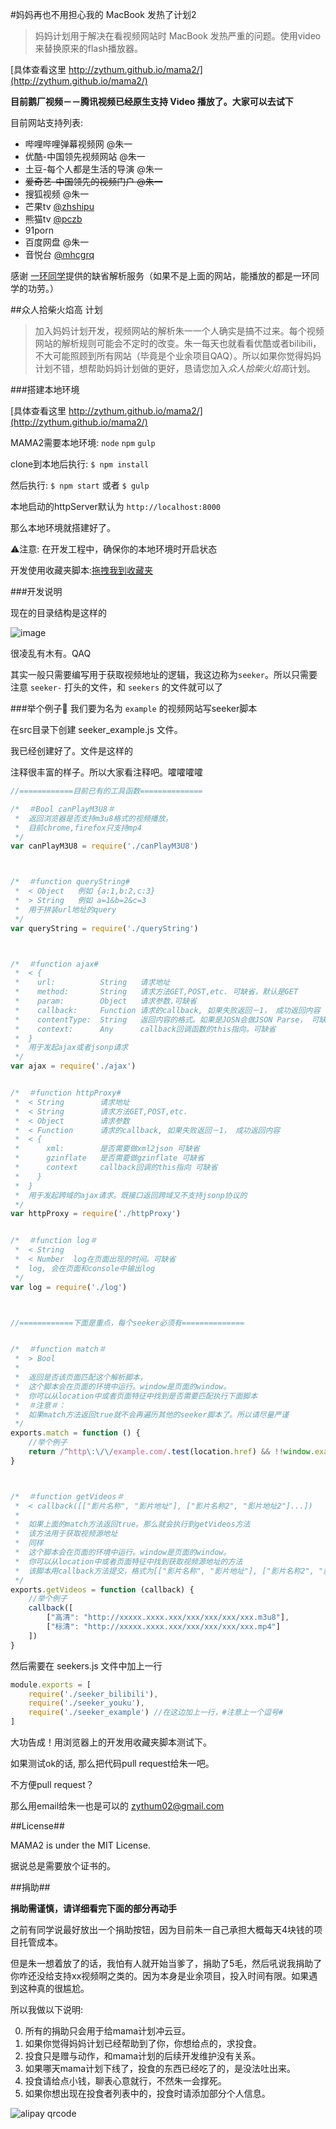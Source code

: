 #妈妈再也不用担心我的 MacBook 发热了计划2

> 妈妈计划用于解决在看视频网站时 MacBook 发热严重的问题。使用video来替换原来的flash播放器。

[具体查看这里 http://zythum.github.io/mama2/](http://zythum.github.io/mama2/)

__目前鹅厂视频－－腾讯视频已经原生支持 Video 播放了。大家可以去试下__

目前网站支持列表:

+ 哔哩哔哩弹幕视频网 @朱一
+ 优酷-中国领先视频网站 @朱一
+ 土豆-每个人都是生活的导演 @朱一
+ ~~爱奇艺-中国领先的视频门户 @朱一~~
+ 搜狐视频 @朱一
+ 芒果tv [@zhshipu](https://github.com/zhshipu)
+ 熊猫tv [@pczb](https://github.com/pczb)
+ 91porn
+ 百度网盘 @朱一
+ 音悦台 [@mhcgrq](https://github.com/mhcgrq)

感谢 [一环同学](http://weibo.com/justashit)提供的缺省解析服务（如果不是上面的网站，能播放的都是一环同学的功劳。）



##众人拾柴火焰高 计划
> 加入妈妈计划开发，视频网站的解析朱一一个人确实是搞不过来。每个视频网站的解析规则可能会不定时的改变。朱一每天也就看看优酷或者bilibili，不大可能照顾到所有网站（毕竟是个业余项目QAQ）。所以如果你觉得妈妈计划不错，想帮助妈妈计划做的更好，恳请您加入*众人拾柴火焰高*计划。

###搭建本地环境

[具体查看这里 http://zythum.github.io/mama2/](http://zythum.github.io/mama2/)

MAMA2需要本地环境: `node` `npm` `gulp`

clone到本地后执行: `$ npm install`

然后执行: `$ npm start` 或者 `$ gulp`

本地启动的httpServer默认为 `http://localhost:8000`

那么本地环境就搭建好了。

⚠注意: 在开发工程中，确保你的本地环境时开启状态

开发使用收藏夹脚本:[拖拽我到收藏夹](javascript:void\(function\(u,s\){s=document.body.appendChild\(document.createElement\('script'\)\);s.src=u+'?ts='+Date.now\(\);s.charset='UTF-8'}\('http://localhost:8000/dest/index.js'\)\))

###开发说明

现在的目录结构是这样的

![image](http://zythum.github.io/mama2/images/ll.png)

很凌乱有木有。QAQ

其实一般只需要编写用于获取视频地址的逻辑，我这边称为`seeker`。所以只需要注意 `seeker-` 打头的文件，和 `seekers` 的文件就可以了

###举个例子🌰
我们要为名为 `example` 的视频网站写seeker脚本


在src目录下创建 seeker_example.js 文件。

我已经创建好了。文件是这样的

注释很丰富的样子。所以大家看注释吧。嚯嚯嚯嚯

```javascript
//============目前已有的工具函数==============

/*  ＃Bool canPlayM3U8＃
 *  返回浏览器是否支持m3u8格式的视频播放。
 *  目前chrome,firefox只支持mp4
 */
var canPlayM3U8 = require('./canPlayM3U8')



/*  ＃function queryString#
 *  < Object   例如 {a:1,b:2,c:3}
 *  > String   例如 a=1&b=2&c=3
 *  用于拼装url地址的query
 */
var queryString = require('./queryString')



/*  ＃function ajax#
 *  < {
 *    url:          String   请求地址
 *    method:       String   请求方法GET,POST,etc. 可缺省，默认是GET
 *    param:        Object   请求参数.可缺省
 *    callback:     Function 请求的callback, 如果失败返回－1， 成功返回内容
 *    contentType:  String   返回内容的格式。如果是JOSN会做JSON Parse， 可缺省,默认是json
 *    context:      Any      callback回调函数的this指向。可缺省
 *  }
 *  用于发起ajax或者jsonp请求
 */
var ajax = require('./ajax')


/*  ＃function httpProxy#
 *  < String        请求地址
 *  < String        请求方法GET,POST,etc.
 *  < Object        请求参数
 *  < Function      请求的callback, 如果失败返回－1， 成功返回内容
 *  < {
 *      xml:        是否需要做xml2json 可缺省
 *      gzinflate   是否需要做gzinflate 可缺省
 *      context     callback回调的this指向 可缺省
 *    }
 *  }
 *  用于发起跨域的ajax请求。既接口返回跨域又不支持jsonp协议的
 */
var httpProxy = require('./httpProxy')


/*  ＃function log＃
 *  < String
 *  < Number  log在页面出现的时间。可缺省
 *  log, 会在页面和console中输出log
 */
var log = require('./log')



//============下面是重点，每个seeker必须有==============


/*  ＃function match＃
 *  > Bool
 *
 *  返回是否该页面匹配这个解析脚本，
 *  这个脚本会在页面的环境中运行。window是页面的window。
 *  你可以从location中或者页面特征中找到是否需要匹配执行下面脚本
 *  ＃注意＃：
 *  如果match方法返回true就不会再遍历其他的seeker脚本了。所以请尽量严谨
 */
exports.match = function () {
	//举个例子
	return /^http\:\/\/example.com/.test(location.href) && !!window.example
}



/*  ＃function getVideos＃
 *	< callback([["影片名称", "影片地址"], ["影片名称2", "影片地址2"]...])
 *  
 *	如果上面的match方法返回true。那么就会执行到getVideos方法
 *  该方法用于获取视频源地址
 *  同样
 *  这个脚本会在页面的环境中运行。window是页面的window。
 *  你可以从location中或者页面特征中找到获取视频源地址的方法
 *  该脚本用callback方法提交，格式为[["影片名称", "影片地址"], ["影片名称2", "影片地址2"]...]
 */
exports.getVideos = function (callback) {
	//举个例子
	callback([
		["高清": "http://xxxxx.xxxx.xxx/xxx/xxx/xxx/xxx.m3u8"],
		["标清": "http://xxxxx.xxxx.xxx/xxx/xxx/xxx/xxx.mp4"]
	])
}
```

然后需要在 seekers.js 文件中加上一行

```javascript
module.exports = [
	require('./seeker_bilibili'),
	require('./seeker_youku'),
	require('./seeker_example') //在这边加上一行，#注意上一个逗号#
]
```

大功告成！用浏览器上的开发用收藏夹脚本测试下。

如果测试ok的话, 那么把代码pull request给朱一吧。

不方便pull request？

那么用email给朱一也是可以的 zythum02@gmail.com


##License##

MAMA2 is under the MIT License.

据说总是需要放个证书的。

##捐助##

__捐助需谨慎，请详细看完下面的部分再动手__

之前有同学说最好放出一个捐助按钮，因为目前朱一自己承担大概每天4块钱的项目托管成本。

但是朱一想着放了的话，我怕有人就开始当爹了，捐助了5毛，然后吼说我捐助了你咋还没给支持xx视频啊之类的。因为本身是业余项目，投入时间有限。如果遇到这种真的很尴尬。

所以我做以下说明:

0. 所有的捐助只会用于给mama计划冲云豆。
1. 如果你觉得妈妈计划已经帮助到了你，你想给点的，求投食。
2. 投食只是赠与动作，和mama计划的后续开发维护没有关系。
3. 如果哪天mama计划下线了，投食的东西已经吃了的，是没法吐出来。
4. 投食请给点小钱，聊表心意就行，不然朱一会撑死。
5. 如果你想出现在投食者列表中的，投食时请添加部分个人信息。

![alipay qrcode](http://zythum.github.io/mama2/images/qr.png)

